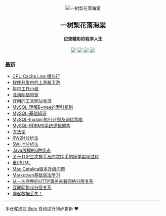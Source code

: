 <p align="center"><img alt="一树梨花落海棠" src="https://cdn.zhangfeibiao.com/wp-content/uploads/2018/10/微信图片_20181023111351.jpg"></p><h2 align="center">
一树梨花落海棠
</h2>

<h4 align="center">记录精彩的程序人生</h4>
<p align="center"><a title="一树梨花落海棠" target="_blank" href="https://github.com/zhangfeibiao/bolo-blog"><img src="https://img.shields.io/github/last-commit/zhangfeibiao/bolo-blog.svg?style=flat-square&color=FF9900"></a>
<a title="GitHub repo size in bytes" target="_blank" href="https://github.com/zhangfeibiao/bolo-blog"><img src="https://img.shields.io/github/repo-size/zhangfeibiao/bolo-blog.svg?style=flat-square"></a>
<a title="Bolo Version" target="_blank" href="https://github.com/adlered/bolo-solo"><img src="https://img.shields.io/badge/bolo-v2.0 稳定版-f1e05a.svg?style=flat-square&color=blueviolet"></a>
<a title="Hits" target="_blank" href="https://github.com/88250/hits"><img src="https://hits.b3log.org/zhangfeibiao/bolo-blog.svg"></a></p>

### 最新

* [CPU Cache Line 缓存行](http://103.202.147.40/bolo_war/articles/2020/09/04/1599209536646.html)
* [软件开发中的上游和下游](http://103.202.147.40/bolo_war/articles/2020/09/01/1598965270893.html)
* [年中工作小结](http://103.202.147.40/bolo_war/articles/2020/08/29/1598697067344.html)
* [浅谈网络带宽](http://103.202.147.40/bolo_war/articles/2020/08/22/1598104178377.html)
* [好用的工具网站收录](http://103.202.147.40/bolo_war/toolSites)
* [MySQL-理解B+tree的索引机制](http://103.202.147.40/bolo_war/1593851663949.html)
* [MySQL-基础知识](http://103.202.147.40/bolo_war/1593949777404.html)
* [MySQL-Explain执行计划及调优策略](http://103.202.147.40/bolo_war/593928128028.html)
* [MySQL-RDBMS系统逻辑架构](http://103.202.147.40/bolo_war/1593860013350.html)
* [方法论](http://103.202.147.40/bolo_war/articles/2020/09/05/1599320432292.html)
* [6W2H分析法](http://103.202.147.40/bolo_war/articles/2020/09/05/1599311931587.html)
* [5WHY分析法](http://103.202.147.40/bolo_war/articles/2020/09/04/1599222747874.html)
* [Java线程的6种状态](http://103.202.147.40/bolo_war/articles/2020/09/06/1599389956832.html)
* [关于TCP三次握手及四次挥手的简单实现过程](http://103.202.147.40/bolo_war/1593945016007.html)
* [重识UML](http://103.202.147.40/bolo_war/1593860043217.html)
* [Mac Catalina版本升级问题](http://103.202.147.40/bolo_war/1593959772687.html)
* [Markdown基础语法学习](http://103.202.147.40/bolo_war/1593851867749.html)
* [从一次完整的HTTP事务来看网络分层关系](http://103.202.147.40/bolo_war/1593944291815.html)
* [互联网协议分层关系](http://103.202.147.40/bolo_war/1575995062860.html)
* [博客数据丢失！](http://103.202.147.40/bolo_war/solo)



---

本仓库通过 [Bolo](https://github.com/adlered/bolo-solo) 自动进行同步更新 ❤️ 